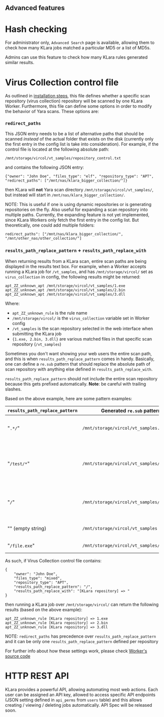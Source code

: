 ## Advanced features

# Hash checking

For administrator only, `Advanced Search` page is available, allowing them to check how many KLara jobs matched a particular MD5 or a list of MD5s.

Admins can use this feature to check how many KLara rules generated similar results.


# Virus Collection control file

As outlined in [installation steps](README.md), this file defines whether a specific scan repository (virus collection) repository will be scanned by one KLara Worker.
Furthermore, this file can define some options in order to modify the behavior of Yara scans. These options are:

### `redirect_paths`

This JSON entry needs to be a list of alternative paths that should be scanned *instead* of the actual folder that exists on the disk (currently only the first entry in the config list is take into consideration). For example, if the control file is located at the following absolute path:

`/mnt/storage/vircol/vt_samples/repository_control.txt`

and contains the following JSON entry:

`{"owner": "John Doe", "files_type": "elf", "repository_type": "APT", "redirect_paths": ["/mnt/nas/klara_bigger_collection/"]}`

then KLara will **not** Yara scan directory `/mnt/storage/vircol/vt_samples/`, but instead will start in `/mnt/nas/klara_bigger_collection/`.

NOTE: This is useful if one is using dynamic repositories or is generating repositories on the fly. Also useful for expanding a scan repository into multiple paths. Currently, the expanding feature is not yet implemented, since KLara Workers only fetch the first entry in the config list. But theoretically, one could add multiple folders:

```
redirect_paths": ["/mnt/nas/klara_bigger_collection/", "/mnt/other_nas/other_collection/"]
```

### `results_path_replace_pattern` + `results_path_replace_with`

When returning results from a KLara scan, entire scan paths are being displayed in the results text box. For example, when a Worker accepts running a KLara job for `/vt_samples`, and has `/mnt/storage/vircol/` set as `virus_collection` in config, the following results might be returned:

```
apt_ZZ_unknown_apt /mnt/storage/vircol/vt_samples/1.exe
apt_ZZ_unknown_apt /mnt/storage/vircol/vt_samples/2.bin
apt_ZZ_unknown_apt /mnt/storage/vircol/vt_samples/3.dll
```
Where:

* `apt_ZZ_unknown_rule` is the rule name
* `/mnt/storage/vircol/` is the `virus_collection` variable set in Worker config
* `/vt_samples` is the scan repository selected in the web interface when submitting the KLara job
* `{1.exe, 2.bin, 3.dll}` are various matched files in that specific scan repository (`/vt_samples`)

Sometimes you don't want showing your web users the entire scan path, and this is when `results_path_replace_pattern` comes in handy. Basically, one can define a `re.sub` pattern that should replace the absolute path of scan repository with anything else defined in `results_path_replace_with`.

`results_path_replace_pattern` should not include the entire scan repository because this gets prefixed automatically. **Note**: be careful with trailing slashes.

Based on the above example, here are some pattern examples:


| `results_path_replace_pattern` | Generated `re.sub` pattern | Explanation |
| ------------------------------ | ---------------------      | ----------- |
| "`.*/`"	   	| `/mnt/storage/vircol/vt_samples.*/`         | Matches the entire path, **leaving** file name intact |
| "`/test/*`"	| `/mnt/storage/vircol/vt_samples/test/*`     | Matches a directory called /test/ in the scan repository, everything else won't be changed |
| "`/`"     	| `/mnt/storage/vircol/vt_samples/`           | Matches the prefix from `virus_collection`, up to scan repository
| "" (empty string)| `/mnt/storage/vircol/vt_samples`         | Same as above (notice the missing `"/"`)
| "`/file.exe`" | `/mnt/storage/vircol/vt_samples/file.exe`   | Replaces the full path of a file

As such, if Virus Collection control file contains:

```
{
	"owner": "John Doe",
	"files_type": "mixed",
	"repository_type": "APT",
	"results_path_replace_pattern": "/",
	"results_path_replace_with": "[KLara repository] => "
}
```

then running a KLara job over `/mnt/storage/vircol/` can return the following results (based on the above example):

```
apt_ZZ_unknown_rule [KLara repository] => 1.exe
apt_ZZ_unknown_rule [KLara repository] => 2.bin
apt_ZZ_unknown_rule [KLara repository] => 3.dll
```


NOTE: `redirect_paths` has precedence over `results_path_replace_pattern` and it can be only one `results_path_replace_pattern` defined per repository

For further info about how these settings work, please check [Worker's source code](https://github.com/KasperskyLab/klara/blob/master/worker/klara-worker#L120)


# HTTP REST API

KLara provides a powerful API, allowing automating most web actions. Each user can be assigned an API key, allowed to access specific API endpoints (JSON setting defined in `api_perms` from `users` table) and this allows creating / viewing / deleting jobs automatically.
API Spec will be released soon.


